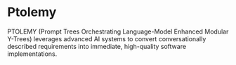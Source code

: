 # Ptolemy
PTOLEMY (Prompt Trees Orchestrating Language-Model Enhanced Modular Y-Trees) leverages advanced AI systems to convert conversationally described requirements into immediate, high-quality software implementations.
